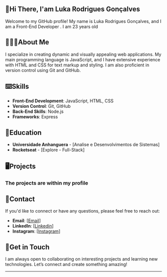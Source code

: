 

## 📌Hi There, I'am Luka Rodrigues Gonçalves

Welcome to my GitHub profile! My name is Luka Rodrigues Gonçalves, and I am a Front-End Developer . I am 23 years old 

## 🙋🏻‍♂️About Me

I specialize in creating dynamic and visually appealing web applications. My main programming language is JavaScript, and I have extensive experience with HTML and CSS for text markup and styling. I am also proficient in version control using Git and GitHub.

## ⌨️Skills

- **Front-End Development**: JavaScript, HTML, CSS
- **Version Control**: Git, GitHub
- **Back-End Skills**: Node.js
- **Frameworks**: Express

## 📖Education 

- **Universidade Anhanguera** - [Analise e Desenvolvimentos de Sistemas]
- **Rocketseat** - [Explore - Full-Stack]

## 🖥️Projects

### The projects are within my profile

## 📱Contact

If you'd like to connect or have any questions, please feel free to reach out:

- **Email**: [[Email](lukarodrigues25@gmail.com)]
- **LinkedIn**: [[Linkedin](https://www.linkedin.com/in/luka-rodrigues-goncalves-3357512b4/)]
- **Instagram**: [[Instagram](https://www.instagram.com/_lukarod/)]

## 📁Get in Touch

I am always open to collaborating on interesting projects and learning new technologies. Let’s connect and create something amazing!

---
